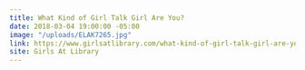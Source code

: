 ```yaml
---
title: What Kind of Girl Talk Girl Are You?
date: 2018-03-04 19:00:00 -05:00
image: "/uploads/ELAK7265.jpg"
link: https://www.girlsatlibrary.com/what-kind-of-girl-talk-girl-are-you
site: Girls At Library
---
```


